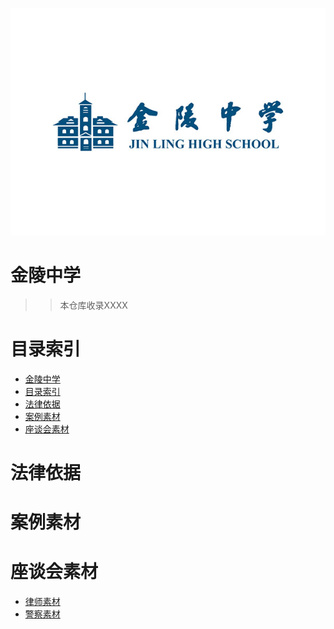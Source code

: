 ![](images/R-C.2696959fe3e2e03b2c5ab931df8541a8.jpeg)

# 金陵中学


>>本仓库收录XXXX


# 目录索引
- [金陵中学](#金陵中学)
- [目录索引](#目录索引)
- [法律依据](#法律依据)
- [案例素材](#案例素材)
- [座谈会素材](#座谈会素材)

# 法律依据


# 案例素材



# 座谈会素材

- [律师素材]()
- [警察素材]()
